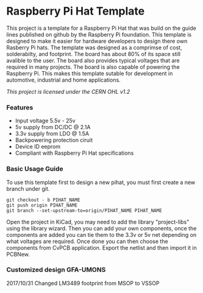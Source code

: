 # Raspberry Pi Hat Template #

This project is a template for a Raspberry Pi Hat that was build on the guide lines published on github by the Raspberry Pi foundation. This template is designed to make it easier for hardware developers to design there own Rasberry Pi hats. The template was designed as a comprimse of cost, solderabilty, and footprint. The board has about 80% of its space still avalible to the user. The board also provides typical voltages that are required in many projects. The board is also capable of powering the Raspberry Pi. This makes this template sutable for development in automotive, industrial and home applications.

*This project is licensed under the CERN OHL v1.2*

### Features ###

- Input voltage 5.5v - 25v
- 5v supply from DC/DC @ 2.1A
- 3.3v supply from LDO @ 1.5A
- Backpowering protection ciruit
- Device ID eeprom
- Compliant with Raspberry Pi Hat specifications

### Basic Usage Guide ###

To use this template first to design a new pihat, you must first create a new branch under git.  

```
git checkout - b PIHAT_NAME
git push origin PIHAT_NAME
git branch --set-upstream-to=origin/PIHAT_NAME PIHAT_NAME

```
Open the project in KiCad, you may need to add the library "project-libs" using the library wizard. Then you can add your own components, once the components are added you can tie them to the 3.3v or 5v net depending on what voltages are required. Once done you can then choose the components from CvPCB application. Export the netlist and then import it in PCBNew. 

### Customized design GFA-UMONS ###
2017/10/31 Changed LM3489 footprint from MSOP to VSSOP 
